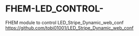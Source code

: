 # FHEM-LED_CONTROL-
FHEM module to control LED_Stripe_Dynamic_web_conf
https://github.com/tobi01001/LED_Stripe_Dynamic_web_conf
